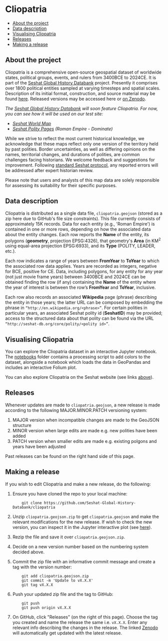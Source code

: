 # Cliopatria

- [About the project](#about-the-project)
- [Data description](#data-description)
- [Visualising Cliopatria](#visualising-cliopatria)
- [Releases](#releases)
- [Making a release](#making-a-release)

## About the project

Cliopatria is a comprehensive open-source geospatial dataset of worldwide states, political groups, events, and rulers from 3400BCE to 2024CE.  It is part of the [Seshat Global History Databank](https://seshatdatabank.info/) project.  Presently it comprises over 1800 political entities sampled at varying timesteps and spatial scales. Description of its initial format, construction, and source material may be found [here](https://osf.io/preprints/socarxiv/24wd6).  Released versions may be accessed here or [on Zenodo](https://zenodo.org/records/13363121).

*The [Seshat Global History Databank](https://seshat-db.com/) will soon feature Cliopatria. For now, you can see how it will be used on our test site:*

* *[Seshat World Map](https://seshatdata.com/core/world_map)*
* *[Seshat Polity Pages](https://seshatdata.com/core/polity/71) (Roman Empire - Dominate)*

While we strive to reflect the most current historical knowledge, we acknowledge that these maps reflect only one version of the territory held by past polities. Border uncertainties, as well as differing opinions on the names, territorial changes, and durations of polities, are common challenges facing historians. We welcome feedback and suggestions for improvement. Following [standard Seshat protocol](https://seshatdatabank.info/methods/world-sample-30), any reported errors will be addressed after expert historian review.

Please note that users and analysts of this map data are solely responsible for assessing its suitability for their specific purposes.

## Data description

Cliopatria is distributed as a single data file, `cliopatria.geojson` (stored as a zip here due to GitHub's file size constraints).
This file currently consists of approximately 15K records.
Data for each entity (e.g., 'Roman Empire') is contained in one or more rows, depending on how the associated data about the entity changes.
Each row reports the **Name** of the entity, its polygons (**geometry**, projection EPSG:4326), that geometry's **Area** (in KM<sup>2</sup> using equal-area projection EPSG:6933), and its **Type** (POLITY, LEADER, etc.).

Each row indicates a range of years between **FromYear** to **ToYear** to which the associated row data applies.
Years are recorded as integers, negative for BCE, positive for CE.
Data, including polygons, for any entity for any year (not just movie frame years) between 3400BCE and 2024CE can be obtained finding the row (if any) containing the **Name** of the entity where the year of interest is between the row’s **FromYear** and **ToYear**, inclusive.

Each row also records an associated **Wikipedia** page (phrase) describing the entity in those years; the latter URL can be composed by embedding the phrase in ``“http://en.wikipedia.org/<phrase>”``.
For certain polities in particular years, an associated Seshat polity id (**SeshatID**) may be provided; access to
the structured data about that polity can be found via the URL `“http://seshat-db.org/core/polity/<polity
id>”`.

## Visualising Cliopatria

You can explore the Cliopatria dataset in an interactive Jupyter notebook. The [notebooks](./notebooks) folder contains a processing script to add colors to the dataset, alongside a notebook which loads the data in GeoPandas and includes an interactive Folium plot.

You can also explore Cliopatria on the Seshat website (see links [above](#about-the-project)).

## Releases

Whenever updates are made to `cliopatria.geojson`, a new release is made according to the following MAJOR.MINOR.PATCH versioning system:

1. MAJOR version when incompatible changes are made to the GeoJSON structure
2. MINOR version when large edits are made e.g. new polities have been added
3. PATCH version when smaller edits are made e.g. existing polgons and years have been adjusted

Past releases can be found on the right hand side of this page.

## Making a release

If you wish to edit Cliopatria and make a new release, do the following:

1. Ensure you have cloned the repo to your local machine:

    ```
        git clone https://github.com/Seshat-Global-History-Databank/cliopatria
    ```

2. Unzip `cliopatria.geojson.zip` to get `cliopatria.geojson` and make the relevant modifications for the new release. If wish to check the new version, you can inspect it in the Jupyter interactive plot (see [here](./notebooks)).

3. Rezip the file and save it over `cliopatria.geojson.zip`. 

4. Decide on a new version number based on the numbering system decided above.

5. Commit the zip file with an informative commit message and create a tag with the version number:

    ```
        git add cliopatria.geojson.zip
        git commit -m 'Update to vX.X.X'
        git tag vX.X.X
    ``` 

6. Push your updated zip file and the tag to GitHub:

    ```
        git push
        git push origin vX.X.X
    ```

7. On GitHub, click "Releases" (on the right of this page). Choose the tag you created and name the release the same i.e. `vX.X.X`. Enter any relevant info describing the changes in the release. The linked [Zenodo](https://zenodo.org/records/13363121) will automatically get updated with the latest release.

